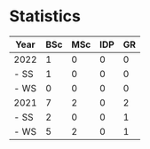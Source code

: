 # Statistics

| Year | BSc | MSc | IDP | GR |
|------|-----|-----|-----|----|
| 2022 |   1 |   0 |   0 |  0 |
| - SS |   1 |   0 |   0 |  0 |
| - WS |   0 |   0 |   0 |  0 |
| 2021 |   7 |   2 |   0 |  2 |
| - SS |   2 |   0 |   0 |  1 |
| - WS |   5 |   2 |   0 |  1 |
